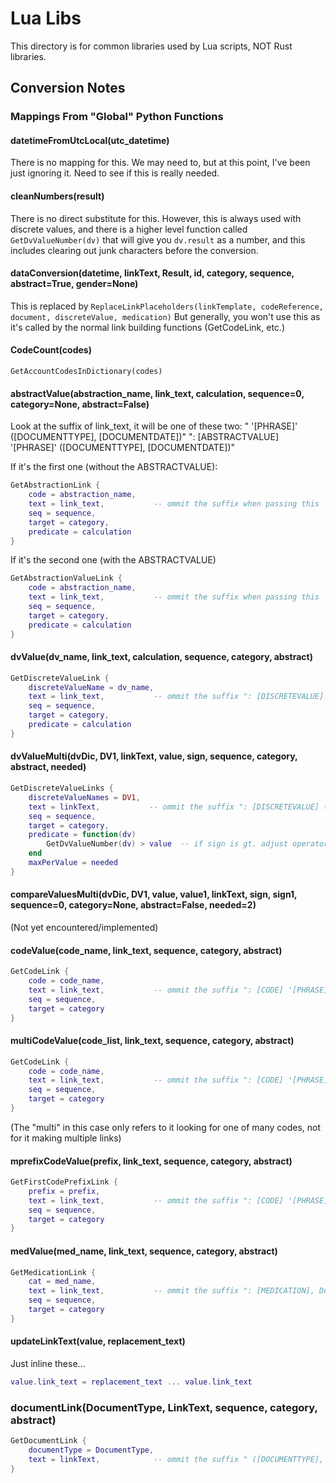 # Lua Libs

This directory is for common libraries used by Lua scripts, NOT Rust libraries.

## Conversion Notes

### Mappings From "Global" Python Functions

#### datetimeFromUtcLocal(utc_datetime)

There is no mapping for this.  We may need to, but at this point, I've been
just ignoring it.  Need to see if this is really needed.

#### cleanNumbers(result)

There is no direct substitute for this. However, this is always used with
discrete values, and there is a higher level function called
`GetDvValueNumber(dv)` that will give you `dv.result` as a number, and this
includes clearing out junk characters before the conversion.

#### dataConversion(datetime, linkText, Result, id, category, sequence, abstract=True, gender=None)

This is replaced by `ReplaceLinkPlaceholders(linkTemplate, codeReference, document, discreteValue, medication)`
But generally, you won't use this as it's called by the normal link building
functions (GetCodeLink, etc.)

#### CodeCount(codes)

`GetAccountCodesInDictionary(codes)`

#### abstractValue(abstraction_name, link_text, calculation, sequence=0, category=None, abstract=False)

Look at the suffix of link_text, it will be one of these two:
    " '[PHRASE]' ([DOCUMENTTYPE], [DOCUMENTDATE])"
    ": [ABSTRACTVALUE] '[PHRASE]' ([DOCUMENTTYPE], [DOCUMENTDATE])"

If it's the first one (without the ABSTRACTVALUE):

```lua
GetAbstractionLink {
    code = abstraction_name,
    text = link_text,           -- ommit the suffix when passing this
    seq = sequence,
    target = category,
    predicate = calculation
}
```

If it's the second one (with the ABSTRACTVALUE) 

```lua
GetAbstractionValueLink {
    code = abstraction_name,
    text = link_text,           -- ommit the suffix when passing this
    seq = sequence,
    target = category,
    predicate = calculation
}
```

#### dvValue(dv_name, link_text, calculation, sequence, category, abstract)

```lua
GetDiscreteValueLink {
    discreteValueName = dv_name,
    text = link_text,           -- ommit the suffix ": [DISCRETEVALUE] (Result Date: [RESULTDATE])"
    seq = sequence,
    target = category,
    predicate = calculation
}
```

#### dvValueMulti(dvDic, DV1, linkText, value, sign, sequence, category, abstract, needed)

```lua
GetDiscreteValueLinks {
    discreteValueNames = DV1,
    text = linkText,           -- ommit the suffix ": [DISCRETEVALUE] (Result Date: [RESULTDATE])"
    seq = sequence,
    target = category,
    predicate = function(dv)
        GetDvValueNumber(dv) > value  -- if sign is gt. adjust operator according to sign function
    end
    maxPerValue = needed
}
```

#### compareValuesMulti(dvDic, DV1, value, value1, linkText, sign, sign1, sequence=0, category=None, abstract=False, needed=2)

(Not yet encountered/implemented)

#### codeValue(code_name, link_text, sequence, category, abstract)

```lua
GetCodeLink {
    code = code_name,
    text = link_text,           -- ommit the suffix ": [CODE] '[PHRASE]' ([DOCUMENTTYPE], [DOCUMENTDATE])"
    seq = sequence,
    target = category
}
```

#### multiCodeValue(code_list, link_text, sequence, category, abstract)

```lua
GetCodeLink {
    code = code_name,
    text = link_text,           -- ommit the suffix ": [CODE] '[PHRASE]' ([DOCUMENTTYPE], [DOCUMENTDATE])"
    seq = sequence,
    target = category
}
```

(The "multi" in this case only refers to it looking for one of many codes,
not for it making multiple links)

#### mprefixCodeValue(prefix, link_text, sequence, category, abstract)

```lua
GetFirstCodePrefixLink {
    prefix = prefix,
    text = link_text,           -- ommit the suffix ": [CODE] '[PHRASE]' ([DOCUMENTTYPE], [DOCUMENTDATE])"
    seq = sequence,
    target = category
}
```

#### medValue(med_name, link_text, sequence, category, abstract)

```lua
GetMedicationLink {
    cat = med_name,
    text = link_text,           -- ommit the suffix ": [MEDICATION], Dosage [DOSAGE], Route [ROUTE] ([STARTDATE])"
    seq = sequence,
    target = category
}
```

#### updateLinkText(value, replacement_text)

Just inline these...

```lua
value.link_text = replacement_text ... value.link_text
```

### documentLink(DocumentType, LinkText, sequence, category, abstract)

```lua
GetDocumentLink {
    documentType = DocumentType,
    text = linkText,            -- ommit the suffix " ([DOCUMENTTYPE], [DOCUMENTDATE])"
}
```
